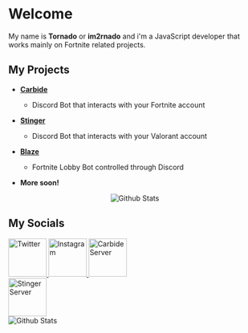 # Welcome
My name is **Tornado** or **im2rnado** and i'm a JavaScript developer that works mainly on Fortnite related projects.

## My Projects
* **[Carbide](https://github.com/im2rnado/Carbide-Help)**

  * Discord Bot that interacts with your Fortnite account

* **[Stinger](https://github.com/im2rnado/Stinger-Help)**

  * Discord Bot that interacts with your Valorant account

* **[Blaze](https://github.com/im2rnado/Blaze-Help)**

  * Fortnite Lobby Bot controlled through Discord

* **More soon!**

<p align="center">
   <img src="https://github-readme-stats.vercel.app/api?username=im2rnado&show_icons=true&theme=dark" alt="Github Stats"/>
</p>

## My Socials
<p align="left">
    <a href="https://twitter.com/im2rnadoo">
        <img src="https://help.twitter.com/content/dam/help-twitter/brand/logo.png" height="76px" draggable="false" alt="Twitter"/>
    </a>
    <a href="https://www.instagram.com/im2rnadoo">
        <img src="https://i.pinimg.com/originals/a2/5f/4f/a25f4f58938bbe61357ebca42d23866f.png" height="76px" draggable="false" alt="Instagram"/>
    </a>
    <a href="http://discord.gg/5pKvUpA">
        <img src="https://discordapp.com/api/guilds/739856631038345266/widget.png?style=banner4" height="76px" draggable="false" alt="Carbide Server"/>
    </a><br/>
    <a href="http://discord.gg/hKpcjhK">
        <img src="https://discordapp.com/api/guilds/743594467277406458/widget.png?style=banner4" height="76px" draggable="false" alt="Stinger Server"/>
    </a><br/>
   <img src="https://github-readme-stats.vercel.app/api/top-langs/?username=im2rnado&layout=compact" alt="Github Stats"/>
</p>
